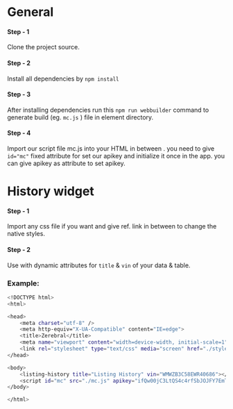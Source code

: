 # General

#### Step - 1
Clone the project source.

#### Step - 2
Install all dependencies by `npm install`

#### Step - 3
After installing dependencies run this `npm run webbuilder` command to generate build (eg. `mc.js` ) file in element directory.

#### Step - 4
Import our script file mc.js into your HTML in between <body></body>.
you need to give `id="mc"` fixed attribute for set our apikey and initialize it once in the app.
you can give apikey as attribute to set apikey.

# History widget

#### Step - 1
Import any css file if you want and give ref. link in between <head></head> to change the native styles.

#### Step - 2
Use <listing-history> with dynamic attributes for `title` & `vin` of your data & table.


### Example:

```sh
<!DOCTYPE html>
<html>

<head>
    <meta charset="utf-8" />
    <meta http-equiv="X-UA-Compatible" content="IE=edge">
    <title>Zerebral</title>
    <meta name="viewport" content="width=device-width, initial-scale=1">
    <link rel="stylesheet" type="text/css" media="screen" href="./styles.css" />
</head>

<body>
    <listing-history title="Listing History" vin="WMWZB3C58EWR40686"></listing-history>
    <script id="mc" src="./mc.js" apikey="ifQw00jC3LtQS4c4rfSbJOJFY7EmTvWP"></script>
</body>

</html>
```
